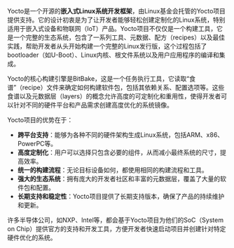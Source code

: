 Yocto是一个开源的**嵌入式Linux系统开发框架**，由Linux基金会托管的Yocto项目提供支持。它的设计初衷是为了让开发者能够轻松创建定制化的Linux系统，特别适用于嵌入式设备和物联网（IoT）产品。Yocto项目不仅仅是一个构建工具，它是一个完整的生态系统，包含了一系列工具、元数据、配方（recipes）以及最佳实践，帮助开发者从头开始构建一个完整的Linux发行版，这个过程包括了 bootloader（如U-Boot）、Linux内核、根文件系统以及用户应用程序的编译和集成。

Yocto的核心构建引擎是BitBake，这是一个任务执行工具，它读取“食谱”（recipe）文件来确定如何构建软件包，包括其依赖关系、配置选项等。这些食谱以及元数据层（layers）的概念允许高度的可定制化和重用性，使得开发者可以针对不同的硬件平台和产品需求创建高度优化的系统镜像。

Yocto项目的优势在于：

- **跨平台支持**：能够为各种不同的硬件架构生成Linux系统，包括ARM、x86、PowerPC等。
- **高度定制化**：用户可以选择只包含必要的组件，从而减小最终系统的尺寸，提高效率。
- **统一的构建流程**：无论目标设备如何，都使用相同的构建流程和工具。
- **强大的生态系统**：拥有庞大的开发者社区和丰富的元数据层，覆盖了大量的软件包和配置。
- **长期支持和稳定性**：Yocto项目提供了长期支持版本，确保了产品的持续维护和更新。

许多半导体公司，如NXP、Intel等，都会基于Yocto项目为他们的SoC（System on Chip）提供官方的支持和开发工具，方便开发者快速启动项目并创建针对特定硬件优化的系统。